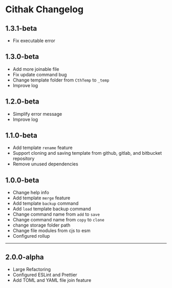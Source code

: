 # Cithak Changelog

## 1.3.1-beta

- Fix executable error

## 1.3.0-beta

- Add more joinable file
- Fix update command bug
- Change template folder from `CthTemp` to `_temp`
- Improve log

## 1.2.0-beta

- Simplify error message
- Improve log

## 1.1.0-beta

- Add template `rename` feature
- Support cloning and saving template from github, gitlab, and bitbucket repository
- Remove unused dependencies

## 1.0.0-beta

- Change help info
- Add template `merge` feature
- Add template `backup` command
- Add `load` template backup command
- Change command name from `add` to `save`
- Change command name from `copy` to `clone`
- change storage folder path
- Change file modules from cjs to esm
- Configured rollup

---

## 2.0.0-alpha

- Large Refactoring
- Configured ESLint and Prettier
- Add TOML and YAML file join feature
